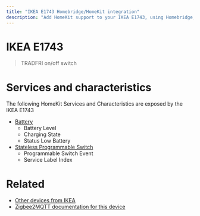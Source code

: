 ```yaml
---
title: "IKEA E1743 Homebridge/HomeKit integration"
description: "Add HomeKit support to your IKEA E1743, using Homebridge, Zigbee2MQTT and homebridge-z2m."
---
```

<!---
This file has been GENERATED using src/docgen/docgen.ts
DO NOT EDIT THIS FILE MANUALLY!
-->
# IKEA E1743
> TRADFRI on/off switch


# Services and characteristics
The following HomeKit Services and Characteristics are exposed by
the IKEA E1743

* [Battery](../../battery.md)
  * Battery Level
  * Charging State
  * Status Low Battery
* [Stateless Programmable Switch](../../action.md)
  * Programmable Switch Event
  * Service Label Index


# Related
* [Other devices from IKEA](../index.md#ikea)
* [Zigbee2MQTT documentation for this device](https://www.zigbee2mqtt.io/devices/E1743.html)
